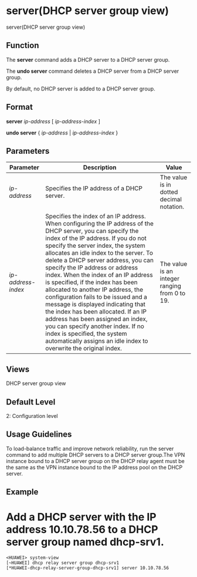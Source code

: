 server(DHCP server group view)
==============================

server(DHCP server group view)

Function
--------



The **server** command adds a DHCP server to a DHCP server group.

The **undo server** command deletes a DHCP server from a DHCP server group.



By default, no DHCP server is added to a DHCP server group.


Format
------

**server** *ip-address* [ *ip-address-index* ]

**undo server** { *ip-address* | *ip-address-index* }


Parameters
----------

| Parameter | Description | Value |
| --- | --- | --- |
| *ip-address* | Specifies the IP address of a DHCP server. | The value is in dotted decimal notation. |
| *ip-address-index* | Specifies the index of an IP address. When configuring the IP address of the DHCP server, you can specify the index of the IP address. If you do not specify the server index, the system allocates an idle index to the server. To delete a DHCP server address, you can specify the IP address or address index. When the index of an IP address is specified, if the index has been allocated to another IP address, the configuration fails to be issued and a message is displayed indicating that the index has been allocated. If an IP address has been assigned an index, you can specify another index. If no index is specified, the system automatically assigns an idle index to overwrite the original index. | The value is an integer ranging from 0 to 19. |



Views
-----

DHCP server group view


Default Level
-------------

2: Configuration level


Usage Guidelines
----------------

To load-balance traffic and improve network reliability, run the server command to add multiple DHCP servers to a DHCP server group.The VPN instance bound to a DHCP server group on the DHCP relay agent must be the same as the VPN instance bound to the IP address pool on the DHCP server.


Example
-------

# Add a DHCP server with the IP address 10.10.78.56 to a DHCP server group named dhcp-srv1.
```
<HUAWEI> system-view
[~HUAWEI] dhcp relay server group dhcp-srv1
[*HUAWEI-dhcp-relay-server-group-dhcp-srv1] server 10.10.78.56

```
